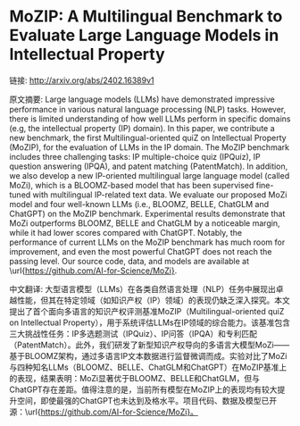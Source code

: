 # MoZIP: A Multilingual Benchmark to Evaluate Large Language Models in Intellectual Property

链接: http://arxiv.org/abs/2402.16389v1

原文摘要:
Large language models (LLMs) have demonstrated impressive performance in
various natural language processing (NLP) tasks. However, there is limited
understanding of how well LLMs perform in specific domains (e.g, the
intellectual property (IP) domain). In this paper, we contribute a new
benchmark, the first Multilingual-oriented quiZ on Intellectual Property
(MoZIP), for the evaluation of LLMs in the IP domain. The MoZIP benchmark
includes three challenging tasks: IP multiple-choice quiz (IPQuiz), IP question
answering (IPQA), and patent matching (PatentMatch). In addition, we also
develop a new IP-oriented multilingual large language model (called MoZi),
which is a BLOOMZ-based model that has been supervised fine-tuned with
multilingual IP-related text data. We evaluate our proposed MoZi model and four
well-known LLMs (i.e., BLOOMZ, BELLE, ChatGLM and ChatGPT) on the MoZIP
benchmark. Experimental results demonstrate that MoZi outperforms BLOOMZ, BELLE
and ChatGLM by a noticeable margin, while it had lower scores compared with
ChatGPT. Notably, the performance of current LLMs on the MoZIP benchmark has
much room for improvement, and even the most powerful ChatGPT does not reach
the passing level. Our source code, data, and models are available at
\url{https://github.com/AI-for-Science/MoZi}.

中文翻译:
大型语言模型（LLMs）在各类自然语言处理（NLP）任务中展现出卓越性能，但其在特定领域（如知识产权（IP）领域）的表现仍缺乏深入探究。本文提出了首个面向多语言的知识产权评测基准MoZIP（Multilingual-oriented quiZ on Intellectual Property），用于系统评估LLMs在IP领域的综合能力。该基准包含三大挑战性任务：IP多选题测试（IPQuiz）、IP问答（IPQA）和专利匹配（PatentMatch）。此外，我们研发了新型知识产权导向的多语言大模型MoZi——基于BLOOMZ架构，通过多语言IP文本数据进行监督微调而成。实验对比了MoZi与四种知名LLMs（BLOOMZ、BELLE、ChatGLM和ChatGPT）在MoZIP基准上的表现，结果表明：MoZi显著优于BLOOMZ、BELLE和ChatGLM，但与ChatGPT存在差距。值得注意的是，当前所有模型在MoZIP上的表现均有较大提升空间，即使最强的ChatGPT也未达到及格水平。项目代码、数据及模型已开源：\url{https://github.com/AI-for-Science/MoZi}。
